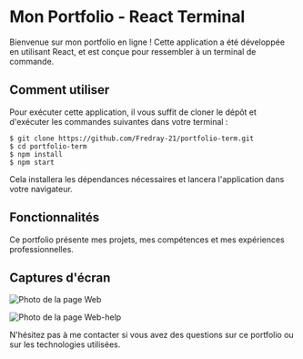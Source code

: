 # Mon Portfolio - React Terminal
Bienvenue sur mon portfolio en ligne ! Cette application a été développée en utilisant React, et est conçue pour ressembler à un terminal de commande.


## Comment utiliser

Pour exécuter cette application, il vous suffit de cloner le dépôt et d'exécuter les commandes suivantes dans votre terminal :

```shell
$ git clone https://github.com/Fredray-21/portfolio-term.git
$ cd portfolio-term
$ npm install
$ npm start
```
Cela installera les dépendances nécessaires et lancera l'application dans votre navigateur.


## Fonctionnalités
Ce portfolio présente mes projets, mes compétences et mes expériences professionnelles.


## Captures d'écran
![Photo de la page Web](https://cdn.discordapp.com/attachments/523901548779012107/1081935531744706621/image.png)

![Photo de la page Web-help](https://cdn.discordapp.com/attachments/523901548779012107/1081935576187555840/image.png)

N'hésitez pas à me contacter si vous avez des questions sur ce portfolio ou sur les technologies utilisées.
